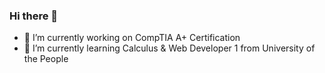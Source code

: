 ### Hi there 👋

- 🔭 I’m currently working on CompTIA A+ Certification
- 🌱 I’m currently learning Calculus & Web Developer 1 from University of the People
